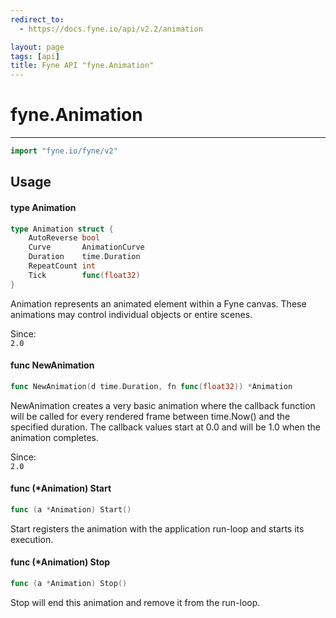 ```yaml
---
redirect_to:
  - https://docs.fyne.io/api/v2.2/animation

layout: page
tags: [api]
title: Fyne API "fyne.Animation"
---
```



# fyne.Animation
---
```go
import "fyne.io/fyne/v2"
```

## Usage

#### type Animation

```go
type Animation struct {
	AutoReverse bool
	Curve       AnimationCurve
	Duration    time.Duration
	RepeatCount int
	Tick        func(float32)
}
```

Animation represents an animated element within a Fyne canvas. These animations may control individual objects or entire scenes.


<div class="since">Since: <code>
2.0</code></div>

#### func  NewAnimation

```go
func NewAnimation(d time.Duration, fn func(float32)) *Animation
```
NewAnimation creates a very basic animation where the callback function will be called for every rendered frame between time.Now() and the specified duration. The callback values start at 0.0 and will be 1.0 when the animation completes.


<div class="since">Since: <code>
2.0</code></div>

#### func (*Animation) Start

```go
func (a *Animation) Start()
```
Start registers the animation with the application run-loop and starts its execution.

#### func (*Animation) Stop

```go
func (a *Animation) Stop()
```
Stop will end this animation and remove it from the run-loop.
